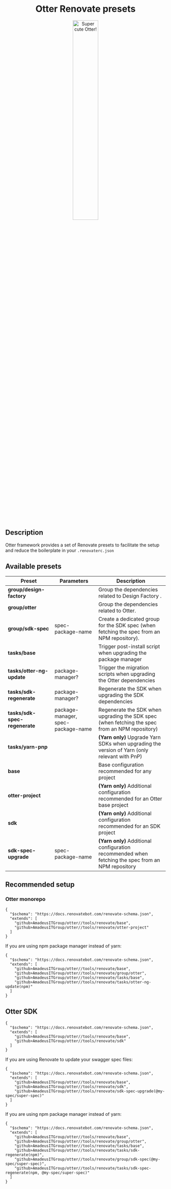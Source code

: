 <h1 align="center">Otter Renovate presets</h1>
<p align="center">
  <img src="https://raw.githubusercontent.com/AmadeusITGroup/otter/main/assets/logo/otter.png" alt="Super cute Otter!" width="40%"/>
</p>

## Description

Otter framework provides a set of Renovate presets to facilitate the setup and reduce the boilerplate in your `.renovaterc.json`

## Available presets

| Preset                        | Parameters                         | Description                                                                                        |
|-------------------------------|------------------------------------|----------------------------------------------------------------------------------------------------|
| **group/design-factory**      |                                    | Group the dependencies related to Design Factory .                                                 |
| **group/otter**               |                                    | Group the dependencies related to Otter.                                                           |
| **group/sdk-spec**            | spec-package-name                  | Create a dedicated group for the SDK spec (when fetching the spec from an NPM repository).         |
| **tasks/base**                |                                    | Trigger post-install script when upgrading the package manager                                     |
| **tasks/otter-ng-update**     | package-manager?                   | Trigger the migration scripts when upgrading the Otter dependencies                                |
| **tasks/sdk-regenerate**      | package-manager?                   | Regenerate the SDK when upgrading the SDK dependencies                                             |
| **tasks/sdk-spec-regenerate** | package-manager, spec-package-name | Regenerate the SDK when upgrading the SDK spec (when fetching the spec from an NPM repository)     |
| **tasks/yarn-pnp**            |                                    | **(Yarn only)** Upgrade Yarn SDKs when upgrading the version of Yarn (only relevant with PnP)      |
| **base**                      |                                    | Base configuration recommended for any project                                                     |
| **otter-project**             |                                    | **(Yarn only)** Additional configuration recommended for an Otter base project                     |
| **sdk**                       |                                    | **(Yarn only)** Additional configuration recommended for an SDK project                            |
| **sdk-spec-upgrade**          | spec-package-name                  | **(Yarn only)** Additional configuration recommended when fetching the spec from an NPM repository |

## Recommended setup

### Otter monorepo

```json5
{
  "$schema": "https://docs.renovatebot.com/renovate-schema.json",
  "extends": [
    "github>AmadeusITGroup/otter//tools/renovate/base",
    "github>AmadeusITGroup/otter//tools/renovate/otter-project"
  ]
}
```

If you are using npm package manager instead of yarn:
```json5
{
  "$schema": "https://docs.renovatebot.com/renovate-schema.json",
  "extends": [
    "github>AmadeusITGroup/otter//tools/renovate/base",
    "github>AmadeusITGroup/otter//tools/renovate/group/otter",
    "github>AmadeusITGroup/otter//tools/renovate/tasks/base",
    "github>AmadeusITGroup/otter//tools/renovate/tasks/otter-ng-update(npm)"
  ]
}
```

## Otter SDK

```json5
{
  "$schema": "https://docs.renovatebot.com/renovate-schema.json",
  "extends": [
    "github>AmadeusITGroup/otter//tools/renovate/base",
    "github>AmadeusITGroup/otter//tools/renovate/sdk"
  ]
}
```

If you are using Renovate to update your swagger spec files:
```json5
{
  "$schema": "https://docs.renovatebot.com/renovate-schema.json",
  "extends": [
    "github>AmadeusITGroup/otter//tools/renovate/base",
    "github>AmadeusITGroup/otter//tools/renovate/sdk",
    "github>AmadeusITGroup/otter//tools/renovate/sdk-spec-upgrade(@my-spec/super-spec)"
  ]
}
```

If you are using npm package manager instead of yarn:
```json5
{
  "$schema": "https://docs.renovatebot.com/renovate-schema.json",
  "extends": [
    "github>AmadeusITGroup/otter//tools/renovate/base",
    "github>AmadeusITGroup/otter//tools/renovate/group/otter",
    "github>AmadeusITGroup/otter//tools/renovate/tasks/base",
    "github>AmadeusITGroup/otter//tools/renovate/tasks/sdk-regenerate(npm)",
    "github>AmadeusITGroup/otter//tools/renovate/group/sdk-spec(@my-spec/super-spec)",
    "github>AmadeusITGroup/otter//tools/renovate/tasks/sdk-spec-regenerate(npm, @my-spec/super-spec)"
  ]
}
```
